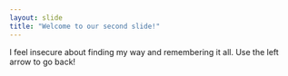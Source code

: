 ```yaml
---
layout: slide
title: "Welcome to our second slide!"
---
```

I feel insecure about finding my way and remembering it all.
Use the left arrow to go back!
